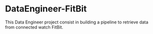 # DataEngineer-FitBit
This Data Engineer project consist in building a pipeline to retrieve data from connected watch FitBit.
